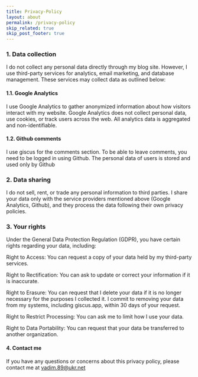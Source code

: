 ```yaml
---
title: Privacy-Policy
layout: about
permalink: /privacy-policy
skip_related: true
skip_post_footer: true
---
```


### 1. Data collection

I do not collect any personal data directly through my blog site. However, I use third-party services for analytics, email marketing, and database management. These services may collect data as outlined below:

#### 1.1. Google Analytics

I use Google Analytics to gather anonymized information about how visitors interact with my website. Google Analytics does not collect personal data, use cookies, or track users across the web. All analytics data is aggregated and non-identifiable.

#### 1.2. Github comments

I use giscus for the comments section. To be able to leave comments, you need to be logged in using Github. The personal data of users is stored and used only by Github

### 2. Data sharing

I do not sell, rent, or trade any personal information to third parties. I share your data only with the service providers mentioned above (Google Analytics, Github), and they process the data following their own privacy policies.

### 3. Your rights

Under the General Data Protection Regulation (GDPR), you have certain rights regarding your data, including:

Right to Access: You can request a copy of your data held by my third-party services.

Right to Rectification: You can ask to update or correct your information if it is inaccurate.

Right to Erasure: You can request that I delete your data if it is no longer necessary for the purposes I collected it. I commit to removing your data from my systems, including giscus.app, within 30 days of your request.

Right to Restrict Processing: You can ask me to limit how I use your data.

Right to Data Portability: You can request that your data be transferred to another organization.

#### 4. Contact me

If you have any questions or concerns about this privacy policy, please contact me at vadim.89@ukr.net